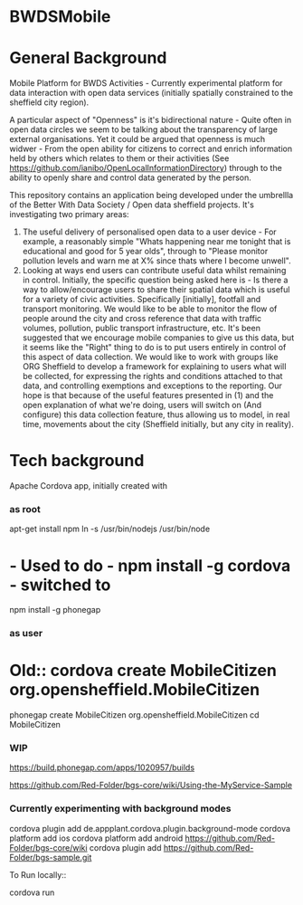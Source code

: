 BWDSMobile
==========


# General Background

Mobile Platform for BWDS Activities - Currently experimental platform for data interaction with open data services (initially spatially constrained to the sheffield city region).

A particular aspect of "Openness" is it's bidirectional nature - Quite often in open data circles we seem to be talking about the transparency
of large external organisations. Yet it could be argued that openness is much widwer - From the open ability for citizens to correct and enrich
information held by others which relates to them or their activities (See https://github.com/ianibo/OpenLocalInformationDirectory) through to the
ability to openly share and control data generated by the person.

This repository contains an application being developed under the umbrellla of the Better With Data Society / Open data sheffield projects. It's
investigating two primary areas: 

1. The useful delivery of personalised open data to a user device - For example, a reasonably simple "Whats happening near
me tonight that is educational and good for 5 year olds", through to "Please monitor pollution levels and warn me at X% since thats where I become unwell".
2. Looking at ways end users can contribute useful data whilst remaining in control. Initially, the specific question being asked here is - Is there a way to allow/encourage users to share their spatial data which is useful for a variety of civic activities. Specifically [initially], footfall and transport monitoring. We would like to be able to monitor the flow of people around the city and cross reference that data with traffic volumes, pollution, public transport infrastructure, etc. It's been suggested that we encourage mobile companies to give us this data, but it seems like the "Right" thing to do is to put users entirely in control of this aspect of data collection. We would like to work with groups like ORG Sheffield to develop a framework for explaining to users what will be collected, for expressing the rights and conditions attached to that data, and controlling exemptions and exceptions to the reporting. Our hope is that because of the useful features presented in (1) and the open explanation of what we're doing, users will switch on (And configure) this data collection feature, thus allowing us to model, in real time, movements about the city (Sheffield initially, but any city in reality).


# Tech background

Apache Cordova app, initially created with

### as root

apt-get install npm
ln -s /usr/bin/nodejs /usr/bin/node
# - Used to do - npm install -g cordova - switched to
npm install -g phonegap

### as user

# Old:: cordova create MobileCitizen org.opensheffield.MobileCitizen
phonegap create MobileCitizen org.opensheffield.MobileCitizen
cd MobileCitizen


### WIP


https://build.phonegap.com/apps/1020957/builds


https://github.com/Red-Folder/bgs-core/wiki/Using-the-MyService-Sample

### Currently experimenting with background modes

cordova plugin add de.appplant.cordova.plugin.background-mode
cordova platform add ios
cordova platform add android
https://github.com/Red-Folder/bgs-core/wiki
cordova plugin add https://github.com/Red-Folder/bgs-sample.git


To Run locally::

cordova run
